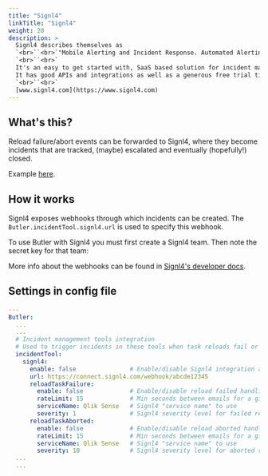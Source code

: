 ```yaml
---
title: "Signl4"
linkTitle: "Signl4"
weight: 20
description: >
  Signl4 describes themselves as 
  `<br>``<br>`"Mobile Alerting and Incident Response. Automated Alerting. Anywhere Response"
  `<br>``<br>`
  It's an easy to get started with, SaaS based solution for incident management.`<br>`
  It has good APIs and integrations as well as a generous free trial tier, which makes it great for Qlik Sense admins who wants to try a proper incident management tool.
  `<br>``<br>`
  [www.signl4.com](https://www.signl4.com)
---
```


## What's this?

Reload failure/abort events can be forwarded to Signl4, where they become incidents that are tracked, (maybe) escalated and eventually (hopefully!) closed.

Example [here](/docs/concepts/incident-management/signl4).

## How it works

Signl4 exposes webhooks through which incidents can be created. The `Butler.incidentTool.signl4.url` is used to specify this webhook.

To use Butler with Signl4 you must first create a Signl4 team. Then note the secret key for that team:

<ResponsiveImage
  src="/img/signl4-team-config-1.png"
  alt="Signl4 team config "
  caption="Signl4 team config"
/>

More info about the webhooks can be found in [Signl4's developer docs](https://connect.signl4.com/webhook/docs/index.html).

## Settings in config file

```yaml
---
Butler:
  ...
  ...
  # Incident management tools integration
  # Used to trigger incidents in these tools when task reloads fail or are aborted
  incidentTool:
    signl4:
      enable: false               # Enable/disable Signl4 integration as a whole
      url: https://connect.signl4.com/webhook/abcde12345
      reloadTaskFailure:
        enable: false             # Enable/disable reload failed handling in Signl4
        rateLimit: 15             # Min seconds between emails for a given taskID. Defaults to 5 minutes
        serviceName: Qlik Sense   # Signl4 "service name" to use
        severity: 1               # Signl4 severity level for failed reloads
      reloadTaskAborted:
        enable: false             # Enable/disable reload aborted handling in Signl4
        rateLimit: 15             # Min seconds between emails for a given taskID. Defaults to 5 minutes
        serviceName: Qlik Sense   # Signl4 "service name" to use
        severity: 10              # Signl4 severity level for aborted reloads
  ...
  ...
```
